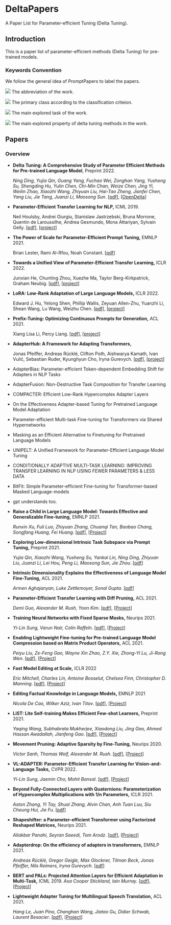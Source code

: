 # DeltaPapers
A Paper List for Parameter-efficient Tuning (Delta Tuning).

## Introduction
This is a paper list of parameter-efficient methods (Delta Tuning) for pre-trained models. 


### Keywords Convention

We follow the general idea of PromptPapers to label the papers. 

![](https://img.shields.io/badge/T5-blue) The abbreviation of the work.

![](https://img.shields.io/badge/Specification-red) The primary class according to the classification criteion.

![](https://img.shields.io/badge/Generation-brown) The main explored task of the work.

![](https://img.shields.io/badge/MultiTask-green) The main explored property of delta tuning methods in the work.

## Papers

### Overview

- **Delta Tuning: A Comprehensive Study of Parameter Efficient Methods for Pre-trained Language Model**, Preprint 2022. 

  *Ning Ding, Yujia Qin, Guang Yang, Fuchao Wei, Zonghan Yang, Yusheng Su, Shengding Hu, Yulin Chen, Chi-Min Chan, Weize Chen, Jing Yi, Weilin Zhao, Xiaozhi Wang, Zhiyuan Liu, Hai-Tao Zheng, Jianfei Chen, Yang Liu, Jie Tang, Juanzi Li, Maosong Sun*. [[pdf](https://arxiv.org/abs/2203.06904)], [[OpenDelta](https://github.com/thunlp/OpenDelta)] 

- **Parameter-Efficient Transfer Learning for NLP,** ICML 2019. 

  Neil Houlsby, Andrei Giurgiu, Stanislaw Jastrzebski, Bruna Morrone, Quentin de Laroussilhe, Andrea Gesmundo, Mona Attariyan, Sylvain Gelly. [[pdf](https://arxiv.org/abs/1902.00751)], [[project](https://github.com/google-research/adapter-bert)]

- **The Power of Scale for Parameter-Efficient Prompt Tuning,** EMNLP 2021.

  Brian Lester, Rami Al-Rfou, Noah Constant. [[pdf](https://arxiv.org/abs/2104.08691)]

- **Towards a Unified View of Parameter-Efficient Transfer Learning,** ICLR 2022.

  Junxian He, Chunting Zhou, Xuezhe Ma, Taylor Berg-Kirkpatrick, Graham Neubig. [[pdf](https://arxiv.org/abs/2110.04366)], [[project](https://github.com/jxhe/unify-parameter-efficient-tuning)]

- **LoRA: Low-Rank Adaptation of Large Language Models,** ICLR 2022.

  Edward J. Hu, Yelong Shen, Phillip Wallis, Zeyuan Allen-Zhu, Yuanzhi Li, Shean Wang, Lu Wang, Weizhu Chen. [[pdf](https://arxiv.org/abs/2106.09685)], [[project](https://github.com/microsoft/LoRA)]

- **Prefix-Tuning: Optimizing Continuous Prompts for Generation,** ACL 2021.

  Xiang Lisa Li, Percy Liang. [[pdf](https://arxiv.org/abs/2101.00190)], [[project]()]

- **AdapterHub: A Framework for Adapting Transformers,** 

  Jonas Pfeiffer, Andreas Rücklé, Clifton Poth, Aishwarya Kamath, Ivan Vulić, Sebastian Ruder, Kyunghyun Cho, Iryna Gurevych. [[pdf](https://arxiv.org/abs/2007.07779)], [[project](https://adapterhub.ml/)]

- AdapterBias: Parameter-efficient Token-dependent Embedding Shift for Adapters in NLP Tasks

- AdapterFusion: Non-Destructive Task Composition for Transfer Learning

- COMPACTER: Efficient Low-Rank Hypercomplex Adapter Layers

- On the Effectiveness Adapter-based Tuning for Pretrained Language Model Adaptation

- Parameter-efficient Multi-task Fine-tuning for Transformers via Shared Hypernetworks

- Masking as an Efficient Alternative to Finetuning for Pretrained Language Models

- UNIPELT: A Unified Framework for Parameter-Efficient Language Model Tuning

- CONDITIONALLY ADAPTIVE MULTI-TASK LEARNING: IMPROVING TRANSFER LEARNING IN NLP USING FEWER PARAMETERS & LESS DATA

- BitFit: Simple Parameter-efficient Fine-tuning for Transformer-based Masked Language-models

- gpt understands too.

- **Raise a Child in Large Language Model: Towards Effective and Generalizable Fine-tuning,** EMNLP 2021.

  *Runxin Xu, Fuli Luo, Zhiyuan Zhang, Chuanqi Tan, Baobao Chang, Songfang Huang, Fei Huang*. [[pdf](https://arxiv.org/abs/2109.05687)], [[Project](https://github.com/alibaba/AliceMind/tree/main/ChildTuning)]

- **Exploring Low-dimensional Intrinsic Task Subspace via Prompt Tuning,** Preprint 2021.

  *Yujia Qin, Xiaozhi Wang, Yusheng Su, Yankai Lin, Ning Ding, Zhiyuan Liu, Juanzi Li, Lei Hou, Peng Li, Maosong Sun, Jie Zhou*. [[pdf](https://arxiv.org/abs/2110.07867)]

- **Intrinsic Dimensionality Explains the Effectiveness of Language Model Fine-Tuning,** ACL 2021.

  *Armen Aghajanyan, Luke Zettlemoyer, Sonal Gupta*. [[pdf](https://arxiv.org/abs/2012.13255)]

- **Parameter-Efficient Transfer Learning with Diff Pruning,** ACL 2021.

  *Demi Guo, Alexander M. Rush, Yoon Kim*. [[pdf](https://arxiv.org/abs/2012.07463)], [[Project](https://github.com/dguo98/DiffPruning)]

- **Training Neural Networks with Fixed Sparse Masks,** Neurips 2021.

  *Yi-Lin Sung, Varun Nair, Colin Raffeln*. [[pdf](https://arxiv.org/abs/2111.09839)], [[Project](https://github.com/varunnair18/FISH)]

- **Enabling Lightweight Fine-tuning for Pre-trained Language Model Compression based on Matrix Product Operators,** ACL 2021.

  *Peiyu Liu, Ze-Feng Gao, Wayne Xin Zhao, Z.Y. Xie, Zhong-Yi Lu, Ji-Rong Wen*. [[pdf](https://arxiv.org/abs/2106.02205)], [[Project](https://github.com/RUCAIBox/MPOP)]

- **Fast Model Editing at Scale,** ICLR 2022

  *Eric Mitchell, Charles Lin, Antoine Bosselut, Chelsea Finn, Christopher D. Manning*. [[pdf](https://arxiv.org/abs/2110.11309)], [[Project](https://github.com/eric-mitchell/mend)]

- **Editing Factual Knowledge in Language Models,** EMNLP 2021

  *Nicola De Cao, Wilker Aziz, Ivan Titov*. [[pdf](https://arxiv.org/abs/2104.08164)], [[Project](https://github.com/nicola-decao/KnowledgeEditor)]

- **LiST: Lite Self-training Makes Efficient Few-shot Learners,** Preprint 2021.

  *Yaqing Wang, Subhabrata Mukherjee, Xiaodong Liu, Jing Gao, Ahmed Hassan Awadallah, Jianfeng Gao*. [[pdf](https://arxiv.org/abs/2110.06274)], [[Project](https://github.com/microsoft/LiST)]

- **Movement Pruning: Adaptive Sparsity by Fine-Tuning,** Neurips 2020.

  *Victor Sanh, Thomas Wolf, Alexander M. Rush*. [[pdf](https://arxiv.org/abs/2005.07683)], [[Project](https://github.com/huggingface/block_movement_pruning)]

- **VL-ADAPTER: Parameter-Efficient Transfer Learning for Vision-and-Language Tasks,** CVPR 2022.

  *Yi-Lin Sung, Jaemin Cho, Mohit Bansal*. [[pdf](https://arxiv.org/abs/2112.06825)], [[Project](https://github.com/ylsung/VL_adapter)]

- **Beyond Fully-Connected Layers with Quaternions: Parameterization of Hypercomplex Multiplications with 1/n Parameters,** ICLR 2021.

  *Aston Zhang, Yi Tay, Shuai Zhang, Alvin Chan, Anh Tuan Luu, Siu Cheung Hui, Jie Fu*. [[pdf](https://arxiv.org/abs/2102.08597)]

- **Shapeshifter: a Parameter-efficient Transformer using Factorized Reshaped Matrices,** Neurips 2021.

  *Aliakbar Panahi, Seyran Saeedi, Tom Arodz*. [[pdf](https://proceedings.neurips.cc/paper/2021/file/09def3ebbc44ff3426b28fcd88c83554-Paper.pdf)], [[Project](https://github.com/tarodz/shapeshifter)]

- **Adapterdrop: On the efficiency of adapters in transformers,** EMNLP 2021.

  *Andreas Rücklé, Gregor Geigle, Max Glockner, Tilman Beck, Jonas Pfeiffer, Nils Reimers, Iryna Gurevych*. [[pdf](https://arxiv.org/abs/2010.11918)]

- **BERT and PALs: Projected Attention Layers for Efficient Adaptation in Multi-Task,** ICML 2019.
  *Asa Cooper Stickland, Iain Murray*. [[pdf](https://arxiv.org/abs/1902.02671)], [[Project](https://github.com/AsaCooperStickland/Bert-n-Pals)]


- **Lightweight Adapter Tuning for Multilingual Speech Translation,** ACL 2021.

  *Hang Le, Juan Pino, Changhan Wang, Jiatao Gu, Didier Schwab, Laurent Besacier*. [[pdf](https://arxiv.org/abs/2106.01463)], [[Project](https://github.com/formiel/fairseq/blob/master/examples/speech_to_text/docs/adapters.md)]
